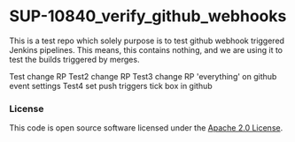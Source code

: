 
# SUP-10840_verify_github_webhooks



This is a test repo which solely purpose is to test github webhook triggered Jenkins pipelines.
This means, this contains nothing, and we are using it to test the builds triggered by merges.

Test change RP
Test2 change RP
Test3 change RP 'everything' on github event settings
Test4 set push triggers tick box in github
### License

This code is open source software licensed under the [Apache 2.0 License]("http://www.apache.org/licenses/LICENSE-2.0.html").
